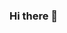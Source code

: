 ### Hi there 👋

<!--
**andrewlapadat/andrewlapadat** is a ✨ _special_ ✨ repository because its `README.md` (this file) appears on your GitHub profile.

Here are some ideas to get you started:

- 🔭 I’m currently working on ...
- 🌱 I’m currently learning ...
- 👯 I’m looking to collaborate on ...
- 🤔 I’m looking for help with ...
- 💬 Ask me about ...
- 📫 How to reach me: hi@andrewlapadat.com
- 😄 Pronouns: ...
- ⚡ Fun fact: ...
-->
